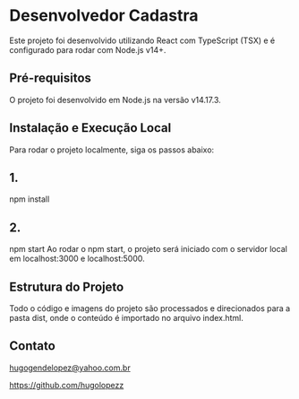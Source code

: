 # Desenvolvedor Cadastra

Este projeto foi desenvolvido utilizando React com TypeScript (TSX) e é configurado para rodar com Node.js v14+.

## Pré-requisitos

O projeto foi desenvolvido em Node.js na versão v14.17.3.

## Instalação e Execução Local

Para rodar o projeto localmente, siga os passos abaixo:

## 1. 
npm install

## 2. 
npm start
Ao rodar o npm start, o projeto será iniciado com o servidor local em localhost:3000 e localhost:5000.

## Estrutura do Projeto
Todo o código e imagens do projeto são processados e direcionados para a pasta dist, onde o conteúdo é importado no arquivo index.html.

## Contato
hugogendelopez@yahoo.com.br

https://github.com/hugolopezz